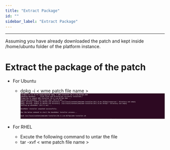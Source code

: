 ```yaml
---
title: "Extract Package"
id: ""
sidebar_label: "Extract Package"
---
```

---

Assuming you have already downloaded the patch and kept inside /home/ubuntu folder of the platform instance.

# Extract the package of the patch
- For Ubuntu
  - dpkg -i  < wme patch file name >
  	  [![](/learn/assets/wme-setup/upgrade-wme-setup/extract-the-patch-package.png)](/learn/assets/wme-setup/upgrade-wme-setup/extract-the-patch-package.png)

- For RHEL
  - Excute the following command to untar the file
  - tar -xvf < wme patch file name >